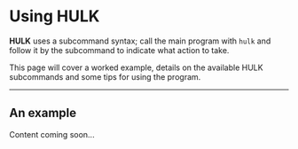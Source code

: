 # Using HULK

**HULK** uses a subcommand syntax; call the main program with `hulk` and follow it by the subcommand to indicate what  action to take.

This page will cover a worked example, details on the available HULK subcommands and some tips for using the program.

***

## An example

Content coming soon...
